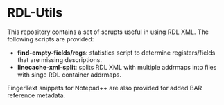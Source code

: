 RDL-Utils
=========

This repository contains a set of scrupts useful in using RDL XML. The following scripts are provided:

* **find-empty-fields/regs**: statistics script to determine registers/fields that are missing descriptions.
* **linecache-xml-split**: splits RDL XML with multiple addrmaps into files with singe RDL container addrmaps.

FingerText snippets for Notepad++ are also provided for added BAR reference metadata.
